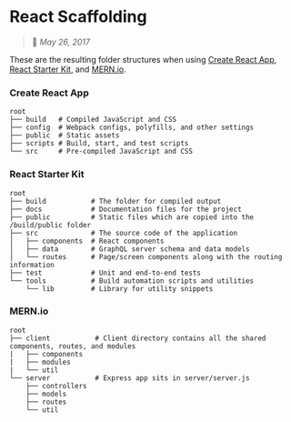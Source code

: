 # React Scaffolding
> :calendar: *May 26, 2017*

These are the resulting folder structures when using [Create React App](https://github.com/facebookincubator/create-react-app), [React Starter Kit](https://github.com/kriasoft/react-starter-kit), and [MERN.io](https://github.com/Hashnode/mern-starter).  

### Create React App

```text
root
├── build   # Compiled JavaScript and CSS
├── config  # Webpack configs, polyfills, and other settings
├── public  # Static assets
├── scripts # Build, start, and test scripts
└── src     # Pre-compiled JavaScript and CSS
```

### React Starter Kit

```text
root
├── build           # The folder for compiled output
├── docs            # Documentation files for the project
├── public          # Static files which are copied into the /build/public folder
├── src             # The source code of the application
│   ├── components  # React components
│   ├── data        # GraphQL server schema and data models
│   └── routes      # Page/screen components along with the routing information
├── test            # Unit and end-to-end tests
└── tools           # Build automation scripts and utilities
    └── lib         # Library for utility snippets
```

### MERN.io

```text
root
├── client           # Client directory contains all the shared components, routes, and modules
|   ├── components
|   ├── modules
|   └── util
└── server           # Express app sits in server/server.js
    ├── controllers
    ├── models
    ├── routes
    └── util
```
